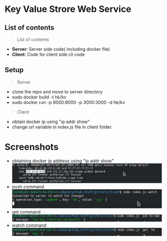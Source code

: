 # Key Value Strore Web Service
## List of contents
> List of contents
- **Server**: Server side code( including docker file)
- **Client**: Code for client side cli code
## Setup
> Server
- clone the repo and move to server directory
- sudo docker build -t hk/kv
- sudo docker run -p 8000:8000 -p 3000:3000 -d hk/kv

> Client
- obtain docker ip using "ip addr show"
- change url variable in index.js file in client folder.
# Screenshots
- obtaining docker ip address using "ip addr show"
![alt text](./screenshots/s4.png)
- push command
![alt text](./screenshots/s1.png)
- get command
![alt text](./screenshots/s2.png)
- watch command
![alt text](./screenshots/s3.png)
